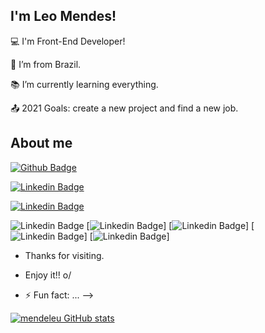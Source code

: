 
## I'm Leo Mendes!

 

:computer: I'm Front-End Developer!

:house_with_garden: I’m from Brazil.

:books: I’m currently learning everything.

:outbox_tray: 2021 Goals: create a new project and find a new job.

 

## About me

[![Github Badge](https://img.shields.io/badge/-Github-000?style=flat-square&logo=Github&logoColor=white&link=https://github.com/mendesleu)](https://github.com/mendesleu)

[![Linkedin Badge](https://img.shields.io/badge/-LinkedIn-blue?style=flat-square&logo=Linkedin&logoColor=white&link=https://www.linkedin.com/in/leo-mendes/)]( https://www.linkedin.com/in/leo-mendes/)

[![Linkedin Badge](https://img.shields.io/badge/Instagram-E4405F?style=for-the-badge&logo=instagram&logoColor=white&link=https://www.instagram.com/mendes_leu/)]( https://www.instagram.com/mendes_leu/)

![Linkedin Badge](https://img.shields.io/badge/HTML5-E34F26?style=for-the-badge&logo=html5&logoColor=white) [![Linkedin Badge](https://img.shields.io/badge/CSS3-1572B6?style=for-the-badge&logo=css3&logoColor=white)] [![Linkedin Badge](https://img.shields.io/badge/JavaScript-323330?style=for-the-badge&logo=javascript&logoColor=F7DF1E)] [![Linkedin Badge](https://img.shields.io/badge/PHP-777BB4?style=for-the-badge&logo=php&logoColor=white)] [![Linkedin Badge](https://img.shields.io/badge/MySQL-00000F?style=for-the-badge&logo=mysql&logoColor=white)]



- Thanks for visiting.

- Enjoy it!! o/
- ⚡ Fun fact: ...
-->

[![mendeleu GitHub stats](https://github-readme-stats.vercel.app/api?username=mendesleu)](https://github.com/mendesleu/github-readme-stats)
